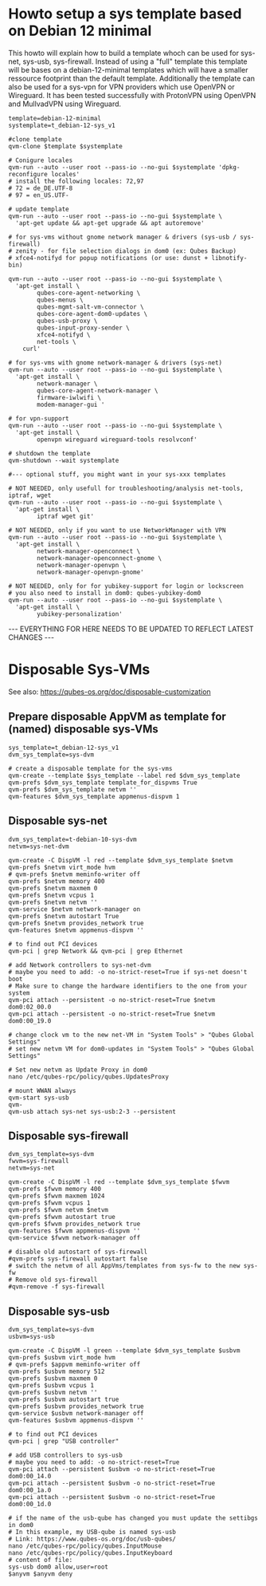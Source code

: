 Howto setup a sys template based on Debian 12 minimal
=====================================================

This howto will explain how to build a template whoch can be used for sys-net, sys-usb, sys-firewall.
Instead of using a "full" template this template will be bases on a debian-12-minimal templates which will have a smaller ressource footprint than the default template.
Additionally the template can also be used for a sys-vpn for VPN providers which use OpenVPN or Wireguard.
It has been tested successfully with ProtonVPN using OpenVPN and MullvadVPN using Wireguard.

```
template=debian-12-minimal
systemplate=t_debian-12-sys_v1

#clone template
qvm-clone $template $systemplate

# Conigure locales
qvm-run --auto --user root --pass-io --no-gui $systemplate 'dpkg-reconfigure locales'
# install the following locales: 72,97
# 72 = de_DE.UTF-8
# 97 = en_US.UTF-

# update template
qvm-run --auto --user root --pass-io --no-gui $systemplate \
  'apt-get update && apt-get upgrade && apt autoremove'

# for sys-vms without gnome network manager & drivers (sys-usb / sys-firewall)
# zenity - for file selection dialogs in dom0 (ex: Qubes Backup)
# xfce4-notifyd for popup notifications (or use: dunst + libnotify-bin)

qvm-run --auto --user root --pass-io --no-gui $systemplate \
  'apt-get install \
        qubes-core-agent-networking \
        qubes-menus \
        qubes-mgmt-salt-vm-connector \
        qubes-core-agent-dom0-updates \
        qubes-usb-proxy \
        qubes-input-proxy-sender \
        xfce4-notifyd \
        net-tools \
	curl'

# for sys-vms with gnome network-manager & drivers (sys-net)
qvm-run --auto --user root --pass-io --no-gui $systemplate \
  'apt-get install \
        network-manager \
        qubes-core-agent-network-manager \
        firmware-iwlwifi \
        modem-manager-gui '

# for vpn-support
qvm-run --auto --user root --pass-io --no-gui $systemplate \
  'apt-get install \
        openvpn wireguard wireguard-tools resolvconf'

# shutdown the template
qvm-shutdown --wait systemplate

#--- optional stuff, you might want in your sys-xxx templates

# NOT NEEDED, only usefull for troubleshooting/analysis net-tools, iptraf, wget
qvm-run --auto --user root --pass-io --no-gui $systemplate \
  'apt-get install \
        iptraf wget git'

# NOT NEEDED, only if you want to use NetworkManager with VPN
qvm-run --auto --user root --pass-io --no-gui $systemplate \
  'apt-get install \
        network-manager-openconnect \
        network-manager-openconnect-gnome \
        network-manager-openvpn \
        network-manager-openvpn-gnome'

# NOT NEEDED, only for for yubikey-support for login or lockscreen
# you also need to install in dom0: qubes-yubikey-dom0
qvm-run --auto --user root --pass-io --no-gui $systemplate \
  'apt-get install \
        yubikey-personalization'
```

--- EVERYTHING FOR HERE NEEDS TO BE UPDATED TO REFLECT LATEST CHANGES ---

Disposable Sys-VMs
==================
See also: https://qubes-os.org/doc/disposable-customization

Prepare disposable AppVM as template for (named) disposable sys-VMs
-------------------------------------------------------------------
```
sys_template=t_debian-12-sys_v1
dvm_sys_template=sys-dvm

# create a disposable template for the sys-vms
qvm-create --template $sys_template --label red $dvm_sys_template
qvm-prefs $dvm_sys_template template_for_dispvms True
qvm-prefs $dvm_sys_template netvm ''
qvm-features $dvm_sys_template appmenus-dispvm 1
```

Disposable sys-net
------------------
```
dvm_sys_template=t-debian-10-sys-dvm
netvm=sys-net-dvm

qvm-create -C DispVM -l red --template $dvm_sys_template $netvm
qvm-prefs $netvm virt_mode hvm
# qvm-prefs $netvm meminfo-writer off
qvm-prefs $netvm memory 400
qvm-prefs $netvm maxmem 0
qvm-prefs $netvm vcpus 1
qvm-prefs $netvm netvm ''
qvm-service $netvm network-manager on
qvm-prefs $netvm autostart True
qvm-prefs $netvm provides_network true
qvm-features $netvm appmenus-dispvm ''

# to find out PCI devices
qvm-pci | grep Network && qvm-pci | grep Ethernet

# add Network controllers to sys-net-dvm
# maybe you need to add: -o no-strict-reset=True if sys-net doesn't boot
# Make sure to change the hardware identifiers to the one from your system
qvm-pci attach --persistent -o no-strict-reset=True $netvm dom0:02_00.0 
qvm-pci attach --persistent -o no-strict-reset=True $netvm dom0:00_19.0 

# change clock vm to the new net-VM in "System Tools" > "Qubes Global Settings"
# set new netvm VM for dom0-updates in "System Tools" > "Qubes Global Settings"

# Set new netvm as Update Proxy in dom0
nano /etc/qubes-rpc/policy/qubes.UpdatesProxy

# mount WWAN always
qvm-start sys-usb
qvm-
qvm-usb attach sys-net sys-usb:2-3 --persistent

```

Disposable sys-firewall
-----------------------
```
dvm_sys_template=sys-dvm
fwvm=sys-firewall
netvm=sys-net

qvm-create -C DispVM -l red --template $dvm_sys_template $fwvm
qvm-prefs $fwvm memory 400
qvm-prefs $fwvm maxmem 1024
qvm-prefs $fwvm vcpus 1
qvm-prefs $fwvm netvm $netvm
qvm-prefs $fwvm autostart true
qvm-prefs $fwvm provides_network true
qvm-features $fwvm appmenus-dispvm ''
qvm-service $fwvm network-manager off

# disable old autostart of sys-firewall
#qvm-prefs sys-firewall autostart false
# switch the netvm of all AppVms/templates from sys-fw to the new sys-fw
# Remove old sys-firewall
#qvm-remove -f sys-firewall
```

Disposable sys-usb
------------------
```
dvm_sys_template=sys-dvm
usbvm=sys-usb

qvm-create -C DispVM -l green --template $dvm_sys_template $usbvm
qvm-prefs $usbvm virt_mode hvm
# qvm-prefs $appvm meminfo-writer off
qvm-prefs $usbvm memory 512
qvm-prefs $usbvm maxmem 0
qvm-prefs $usbvm vcpus 1
qvm-prefs $usbvm netvm ''
qvm-prefs $usbvm autostart true
qvm-prefs $usbvm provides_network true
qvm-service $usbvm network-manager off
qvm-features $usbvm appmenus-dispvm ''

# to find out PCI devices
qvm-pci | grep "USB controller"

# add USB controllers to sys-usb
# maybe you need to add: -o no-strict-reset=True
qvm-pci attach --persistent $usbvm -o no-strict-reset=True dom0:00_14.0 
qvm-pci attach --persistent $usbvm -o no-strict-reset=True dom0:00_1a.0 
qvm-pci attach --persistent $usbvm -o no-strict-reset=True dom0:00_1d.0 

# if the name of the usb-qube has changed you must update the settibgs in dom0
# In this example, my USB-qube is named sys-usb
# Link: https://www.qubes-os.org/doc/usb-qubes/
nano /etc/qubes-rpc/policy/qubes.InputMouse 
nano /etc/qubes-rpc/policy/qubes.InputKeyboard 
# content of file:
sys-usb dom0 allow,user=root
$anyvm $anyvm deny
```

